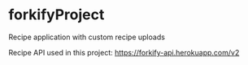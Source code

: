 # forkifyProject

Recipe application with custom recipe uploads

Recipe API used in this project: https://forkify-api.herokuapp.com/v2
